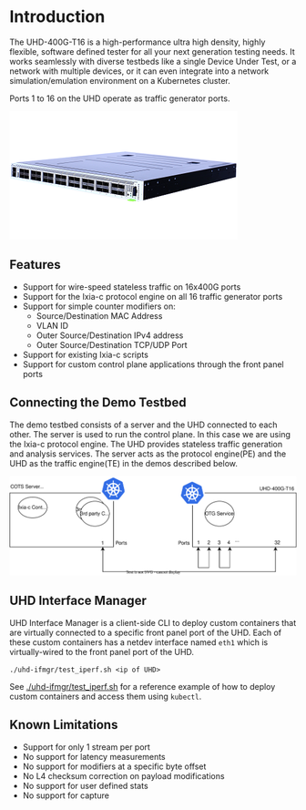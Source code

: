 # Introduction

The UHD-400G-T16 is a high-performance ultra high density, highly flexible, software defined tester for all your next generation testing needs. It works seamlessly with diverse testbeds like a single Device Under Test, or a network with multiple devices, or it can even integrate into a network simulation/emulation environment on a Kubernetes cluster.

Ports 1 to 16 on the UHD operate as traffic generator ports.

![UHD](res/UHD100T32.png "UHD-400G")


## Features
- Support for wire-speed stateless traffic on 16x400G ports
- Support for the Ixia-c protocol engine on all 16 traffic generator ports
- Support for simple counter modifiers on:
    - Source/Destination MAC Address
    - VLAN ID
    - Outer Source/Destination IPv4 address
    - Outer Source/Destination TCP/UDP Port
- Support for existing Ixia-c scripts
- Support for custom control plane applications through the front panel ports



## Connecting the Demo Testbed
The demo testbed consists of a server and the UHD connected to each other. The server is used to run the control plane. In this case we are using the Ixia-c protocol engine. The UHD provides stateless traffic generation and analysis services. The server acts as the protocol engine(PE) and the UHD as the traffic engine(TE) in the demos described below.

![Demo Testbed connections](res/testbed_connections.svg "Demo Testbed Connections")





## UHD Interface Manager

UHD Interface Manager is a client-side CLI to deploy custom containers that are virtually connected to a specific front panel port of the UHD. Each of these custom containers has a netdev interface named `eth1` which is virtually-wired to the front panel port of the UHD.    


```shell
./uhd-ifmgr/test_iperf.sh <ip of UHD>
```

See [./uhd-ifmgr/test_iperf.sh](./uhd-ifmgr/test_iperf.sh) for a reference example of how to deploy  custom containers and access them using `kubectl`.

## Known Limitations
- Support for only 1 stream per port 
- No support for latency measurements
- No support for modifiers at a specific byte offset
- No L4 checksum correction on payload modifications
- No support for user defined stats
- No support for capture




